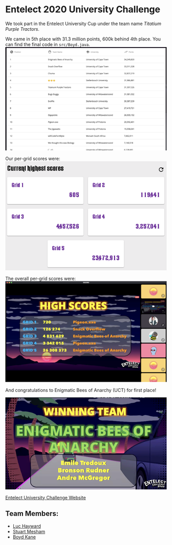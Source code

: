 # Entelect 2020 University Challenge

We took part in the Entelect University Cup under the team name *Titatium Purple Tractors*.

We came in 5th place with 31.3 million points, 600k behind 4th place.
You can find the final code in `src/Boyd.java`. 
![](post.png)

Our per-grid scores were:
![](per.png)

The overall per-grid scores were:
![](grid.png)

And congratulations to Enigmatic Bees of Anarchy (UCT)
for first place!

![](win.png)

[Entelect University Challenge Website](https://challenge.entelect.co.za/university)


## Team Members:
* [Luc Hayward](https://github.com/LucHayward)
* [Stuart Mesham](https://github.com/StuartMesham)
* [Boyd Kane](https://github.com/beyarkay)

